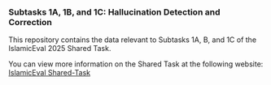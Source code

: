 ### Subtasks 1A, 1B, and 1C: Hallucination Detection and Correction

This repository contains the data relevant to Subtasks 1A, B, and 1C of the IslamicEval 2025 Shared Task.

You can view more information on the Shared Task at the following website: [IslamicEval Shared-Task](https://sites.google.com/view/islamiceval-2025) 
